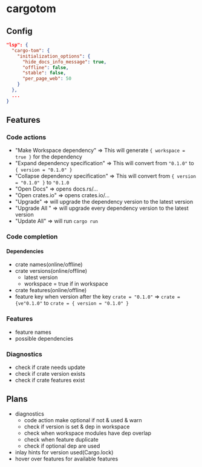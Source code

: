 # cargotom
## Config
```json
"lsp": {
  "cargo-tom": {
    "initialization_options": {
      "hide_docs_info_message": true,
      "offline": false,
      "stable": false,
      "per_page_web": 50
    }
  },
  ...
}
```
## Features
### Code actions
- "Make Workspace dependency" => This will generate `{ workspace = true }` for the dependency
- "Expand dependency specification" => This will convert from `"0.1.0"` to `{ version = "0.1.0" }`
- "Collapse dependency specification" => This will convert from `{ version = "0.1.0" }` to `"0.1.0`
- "Open Docs" => opens docs.rs/...
- "Open crates.io" => opens crates.io/...
- "Upgrade" => will upgrade the dependency version to the latest version
- "Upgrade All " => will upgrade every dependency version to the latest version
- "Update All" => will run `cargo run`

### Code completion
#### Dependencies
- crate names(online/offline)
- crate versions(online/offline)
  - latest version
  - workspace = true if in workspace
- crate features(online/offline)
- feature key when version after the key `crate = "0.1.0"` => `crate = {ve"0.1.0"` to `crate = { version = "0.1.0" }`

### Features
- feature names
- possible dependencies

### Diagnostics
- check if crate needs update
- check if crate version exists
- check if crate features exist

## Plans
- diagnostics
  - code action make optional if not & used & warn
  - check if version is set & dep in workspace
  - check when workspace modules have dep overlap
  - check when feature duplicate
  - check if optional dep are used
- inlay hints for version used(Cargo.lock)
- hover over features for available features
